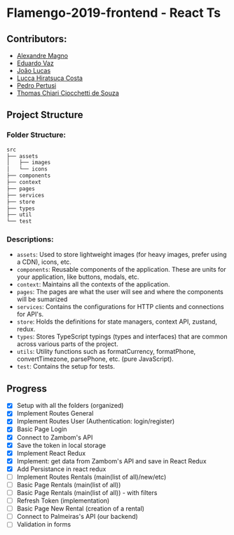 # Flamengo-2019-frontend - React Ts

## Contributors:
* [Alexandre Magno](https://github.com/alemagno10)
* [Eduardo Vaz](https://github.com/EduardoMVAz)
* [João Lucas](https://github.com/JoaoLucasMBC)
* [Lucca Hiratsuca Costa](https://github.com/LuccaHiratsuca)
* [Pedro Pertusi](https://github.com/PedroPertusi)
* [Thomas Chiari Ciocchetti de Souza](https://github.com/thomaschiari)

## Project Structure

### Folder Structure:
```python
src
├── assets
│   ├── images
│   └── icons
├── components
├── context
├── pages
├── services
├── store
├── types
├── util
└── test
```

### Descriptions:

- `assets`: Used to store lightweight images (for heavy images, prefer using a CDN), icons, etc.
- `components`: Reusable components of the application. These are units for your application, like buttons, modals, etc.
- `context`: Maintains all the contexts of the application.
- `pages`: The pages are what the user will see and where the components will be sumarized
- `services`: Contains the configurations for HTTP clients and connections for API's.
- `store`: Holds the definitions for state managers, context API, zustand, redux.
- `types`: Stores TypeScript typings (types and interfaces) that are common across various parts of the project.
- `utils`: Utility functions such as formatCurrency, formatPhone, convertTimezone, parsePhone, etc. (pure JavaScript).
- `test`:  Contains the setup for tests.


## Progress

- [x] Setup with all the folders (organized)
- [x] Implement Routes General
- [x] Implement Routes User (Authentication: login/register)
- [x] Basic Page Login
- [x] Connect to Zambom's API
- [x] Save the token in local storage
- [x] Implement React Redux
- [x] Implement: get data from Zambom's API and save in React Redux
- [x] Add Persistance in react redux
- [ ] Implement Routes Rentals (main(list of all)/new/etc)
- [ ] Basic Page Rentals (main(list of all))
- [ ] Basic Page Rentals (main(list of all)) - with filters
- [ ] Refresh Token (implementation)
- [ ] Basic Page New Rental (creation of a rental)
- [ ] Connect to Palmeiras's API (our backend)
- [ ] Validation in forms
